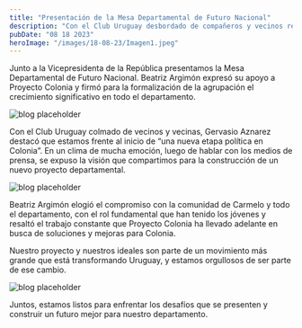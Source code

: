 ```yaml
---
title: "Presentación de la Mesa Departamental de Futuro Nacional"
description: "Con el Club Uruguay desbordado de compañeros y vecinos recibimos a la Vicepresidenta Beatriz Argimón."
pubDate: "08 18 2023"
heroImage: "/images/18-08-23/Imagen1.jpeg"
---
```


Junto a la Vicepresidenta de la República presentamos la Mesa Departamental de Futuro Nacional.
Beatriz Argimón expresó su apoyo  a Proyecto Colonia y firmó para la formalización de la agrupación el crecimiento significativo en todo el departamento.

![blog placeholder](/images/18-08-23/Imagen2.jpeg)

Con el Club Uruguay colmado de vecinos y vecinas, Gervasio Aznarez destacó que estamos frente al inicio de “una nueva etapa política en Colonia”.
En un clima de mucha emoción, luego de hablar con los medios de prensa, se expuso la visión que compartimos para la construcción de un nuevo proyecto departamental.

![blog placeholder](/images/18-08-23/Imagen3.jpeg)

Beatriz Argimón elogió el compromiso con la comunidad de Carmelo y todo el departamento, con el rol fundamental que han tenido los jóvenes y resaltó el trabajo constante que Proyecto Colonia ha llevado adelante en busca de soluciones y mejoras para Colonia.

Nuestro proyecto y nuestros ideales son parte de un movimiento más grande que está transformando Uruguay, y estamos orgullosos de ser parte de ese cambio.

![blog placeholder](/images/18-08-23/Imagen4.jpeg)

Juntos, estamos listos para enfrentar los desafíos que se presenten y construir un futuro mejor para nuestro departamento.






